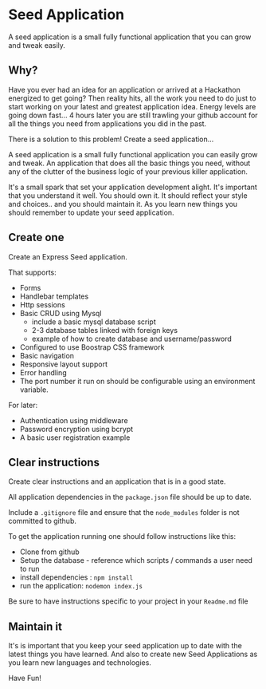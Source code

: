# Seed Application

A seed application is a small fully functional application that you can grow and tweak easily.

## Why?

Have you ever had an idea for an application or arrived at a Hackathon energized to get going? Then reality hits, all the work you need to do just to start working on your latest and greatest application idea. Energy levels are going down fast... 4 hours later you are still trawling your github account for all the things you need from applications you did in the past.

There is a solution to this problem! Create a seed application... 

A seed application is a small fully functional application you can easily grow and tweak. An application that does all the basic things you need, without any of the clutter of the business logic of your previous killer application.

It's a small spark that set your application development alight. It's important that you understand it well. You should own it. It should reflect your style and choices.. and you should maintain it. As you learn new things you should remember to update your seed application.

## Create one

Create an Express Seed application.

That supports:
* Forms
* Handlebar templates
* Http sessions
* Basic CRUD using Mysql
  * include a basic mysql database script
  * 2-3 database tables linked with foreign keys
  * example of how to create database and username/password
* Configured to use Boostrap CSS framework
* Basic navigation
* Responsive layout support
* Error handling
* The port number it run on should be configurable using an environment variable.

For later:
* Authentication using middleware
* Password encryption using bcrypt
* A basic user registration example

## Clear instructions

Create clear instructions and an application that is in a good state.

All application dependencies in the `package.json` file should be up to date.

Include a `.gitignore` file and ensure that the `node_modules` folder is not committed to github.

To get the application running one should follow instructions like this:

* Clone from github
* Setup the database - reference which scripts / commands a user need to run
* install dependencies : `npm install`
* run the application: `nodemon index.js`

Be sure to have instructions specific to your project in your `Readme.md` file

## Maintain it

It's is important that you keep your seed application up to date with the latest things you have learned. And also to create new Seed Applications as you learn new languages and technologies.

Have Fun!
